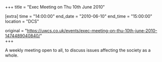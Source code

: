 +++
title = "Exec Meeting on Thu 10th June 2010"

[extra]
time = "14:00:00"
end_date = "2010-06-10"
end_time = "15:00:00"
location = "DCS"

original = "https://uwcs.co.uk/events/exec-meeting-on-thu-10th-june-2010-1474489040840/"    
+++

A weekly meeting open to all, to discuss issues affecting the society as a whole.

